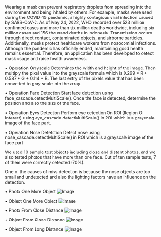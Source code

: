 Wearing a mask can prevent respiratory droplets from spreading into the environment and being inhaled by others. For example, masks were used during the COVID-19 pandemic, a highly contagious viral infection caused by SARS-CoV-2. As of May 24, 2022, WHO recorded over 523 million confirmed cases and more than six million deaths worldwide, including six million cases and 156 thousand deaths in Indonesia. Transmission occurs through direct contact, contaminated objects, and airborne particles. Additionally, masks protect healthcare workers from nosocomial infections. Although the pandemic has officially ended, maintaining good health remains essential. Therefore, an application has been developed to detect mask usage and raise health awareness.

• Operation Greyscale 
Determines the width and height of the image. Then multiply the pixel value into the grayscale formula which is 0.299 * R + 0.587 * G + 0.114 * B. The last entry of the pixels value that has been converted to gray scale into the array.

• Operation Face Detection 
Start face detection using face_cascade.detectMultiScale(). Once the face is detected, determine the position and also the size of the face.

• Operation Eyes Detection 
Perform eye detection On ROI (Region Of Interest) using eye_cascade.detectMultiScale() in ROI which is a grayscale image of the face part.

• Operation Nose Detetction
Detect nose using nose_cascade.detectMultiScale() in ROI which is a grayscale image of the face part

We used 10 sample test objects including close and distant photos, and we also tested photos that have more than one face. Out of ten sample tests, 7 of them were correctly detected (70%). 

One of the causes of miss detection is because the nose objects are too small and undetected and also the lighting factors have an influence on the detection.

• Photo One More Object
![Image](https://github.com/user-attachments/assets/d22459c7-7fa9-45e6-8bfa-138764c64972)

• Object One More Object
![Image](https://github.com/user-attachments/assets/75122df4-85b8-4cce-b9fe-0bc1af683a14)

• Photo From Close Distance
![Image](https://github.com/user-attachments/assets/3f5cec5a-6ae9-4afb-b870-ec9b0c27fb37)

• Object From Close Distance
![Image](https://github.com/user-attachments/assets/32e7e953-f15f-44d5-b07a-3650284dc989)

• Object From Long Distance 
![Image](https://github.com/user-attachments/assets/5481f27e-a10f-4202-a82a-8cfe776cdb4f)
